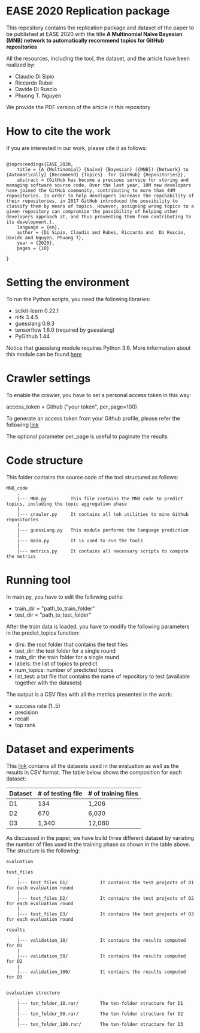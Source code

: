 # EASE 2020 Replication package


This repository contains the replication package and dataset of the paper to be published at EASE 2020 with the title **A Multinomial Naïve Bayesian (MNB) network to
automatically recommend topics for GitHub repositories**

All the resources, including the tool, the dataset, and the article have been realized by:

- Claudio Di Sipio 
- Riccardo Rubei
- Davide Di Ruscio
- Phuong T. Nguyen


We provide the PDF version of the article in this repository

# How to cite the work

If you are interested in our work, please cite it as follows:

```

@inproceedings{EASE_2020,
    title = {A {Multinomial} {Naïve} {Bayesian} ({MNB}) {Network} to {Automatically} {Recommend} {Topics}  for {GitHub} {Repositories}},
    abstract = {GitHub has become a precious service for storing and managing software source code. Over the last year, 10M new developers have joined the GitHub community, contributing to more than 44M repositories. In order to help developers increase the reachability of their repositories, in 2017 GitHub introduced the possibility to classify them by means of topics. However, assigning wrong topics to a given repository can compromise the possibility of helping other developers approach it, and thus preventing them from contributing to its development.},
    language = {en},
    author = {Di Sipio, Claudio and Rubei, Riccardo and  Di Ruscio, Davide and Nguyen, Phuong T},
    year = {2020},
    pages = {10}

}       
```



# Setting the environment 

To run the Python scripts, you need the following libraries:

- scikit-learn 0.22.1
- nltk 3.4.5
- guesslang 0.9.3
- tensorflow 1.6.0 (required by guesslang)
- PyGithub 1.44

Notice that guesslang module requires Python 3.6. More information about this module can be found [here](https://pypi.org/project/guesslang/)

# Crawler settings

To enable the crawler, you have to set a personal access token in this way:

access_token = Github ("your token", per_page=100)

To generate an access token from your Github profile, please refer the following [link](https://help.github.com/en/github/authenticating-to-github/creating-a-personal-access-token-for-the-command-line)

The optional parameter per_page is useful to paginate the results

# Code structure 

This folder contains the source code of the tool structured as follows:
```
MNB_code
    .
    |--- MNB.py         This file contains the MNB code to predict topics, including the topic aggregation phase
    |
    |--- crawler.py     It contains all teh utilities to mine Github repositories
    |
    |--- guessLang.py   This module performs the language prediction
    |
    |--- main.py        It is used to run the tools
    |
    |--- metrics.py     It contains all necessary scripts to compute the metrics         
```


# Running tool 

In main.py, you have to edit the following paths:

- train_dir = "path_to_train_folder"
- test_dir = "path_to_test_folder"


After the train data is loaded, you have to modify the following parameters in the predict_topics function: 

- dirs: the root folder that contains the test files
- test_dir: the test folder for a single round
- train_dir: the train folder for a single round
- labels: the list of topics to predict
- num_topics: number of predicted topics
- list_test: a txt file that contains the name of repository to test (available together with the datasets)

The output is a CSV files with all the metrics presented in the work:
- success rate (1..5)
- precision
- recall
- top rank



# Dataset and experiments

This [link](https://drive.google.com/drive/folders/197LCCfBTcpbqqaPfxO4C8V0t3f-XFnKT) contains all the datasets used in the evaluation as well as the results in CSV format. The table below shows the composition for each dataset:

| Dataset | # of testing file | # of training files |
|---------|-------------------|---------------------|
| D1      | 134               | 1,206               |
| D2      | 670               | 6,030               |
| D3      | 1,340             | 12,060              |


As discussed in the paper, we have build three different dataset by variating the number of files used in the training phase as shown in the table above. The structure is the following:

```
evaluation

test_files
    .
    |--- test_files_D1/            It contains the test projects of D1 for each evaluation round
    |
    |--- test_files_D2/            It contains the test projects of D2 for each evaluation round
    |
    |--- test_files_D3/            It contains the test projects of D3 for each evaluation round

results
    .
    |--- validation_10/            It contains the results computed for D1  
    |
    |--- validation_50/            It contains the results computed for D2 
    |
    |--- validation_100/           It contains the results computed for D3 


evaluation structure
    .
    |--- ten_folder_10.rar/        The ten-folder structure for D1
    |
    |--- ten_folder_50.rar/        The ten-folder structure for D2
    |
    |--- ten_folder_100.rar/       The ten-folder structure for D3
    
```




